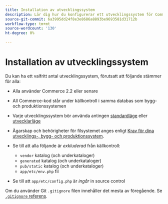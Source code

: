 ```yaml
---
title: Installation av utvecklingssystem
description: Lär dig hur du konfigurerar ett utvecklingssystem för Commerce-programmet.
source-git-commit: 6a3995dd24f8e3e8686a8893be9693581d31712b
workflow-type: tm+mt
source-wordcount: '130'
ht-degree: 0%

---
```



# Installation av utvecklingssystem

Du kan ha ett valfritt antal utvecklingssystem, förutsatt att följande stämmer för alla:

- Alla använder Commerce 2.2 eller senare
- All Commerce-kod står under källkontroll i samma databas som bygg- och produktionssystemen
- Varje utvecklingssystem bör använda antingen [standardläge](../bootstrap/application-modes.md#default-mode) eller [utvecklarläge](../bootstrap/application-modes.md#developer-mode)
- Ägarskap och behörigheter för filsystemet anges enligt [Krav för dina utvecklings-, bygg- och produktionssystem](../deployment/technical-details.md).
- Se till att alla följande är _exkluderad_ från källkontroll:

   - `vendor` katalog (och underkataloger)
   - `generated` katalog (och underkataloger)
   - `pub/static` katalog (och underkataloger)
   - `app/etc/env.php` fil

- Se till att `app/etc/config.php` är _ingår_ in source control

Om du använder Git `.gitignore` filen innehåller det mesta av föregående. Se [`.gitignore` referens](../reference/config-reference-gitignore.md).
